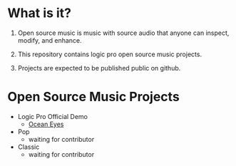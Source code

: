 # What is it?

1. Open source music is music with source audio that anyone can inspect, modify, and enhance.

2. This repository contains logic pro open source music projects.

3. Projects are expected to be published public on github.

# Open Source Music Projects

* Logic Pro Official Demo
  * [Ocean Eyes](https://github.com/inseminate/logic-pro-official-demo)
* Pop
  * waiting for contributor
* Classic
  * waiting for contributor
